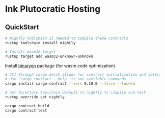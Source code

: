 # Ink Plutocratic Hosting

## QuickStart

```bash
# Nightly toolchain is needed to compile these contracts
rustup toolchain install nightly

# Install wasm32 target
rustup target add wasm32-unknown-unknown
```

Install [binaryen](https://github.com/WebAssembly/binaryen) package (for wasm code optimization)

```bash
# CLI through cargo which allows for contract initialization and interaction
# Use `cargo contract --help` to see available commands
cargo install cargo-contract --vers 0.10.0 --force --locked

# Set directory toolchain default to nightly to compile and test
rustup override set nightly

cargo contract build
cargo contract test
```
